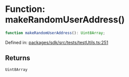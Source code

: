 # Function: makeRandomUserAddress()

```ts
function makeRandomUserAddress(): Uint8Array;
```

Defined in: [packages/sdk/src/tests/testUtils.ts:251](https://github.com/towns-protocol/towns/blob/0db1fd0ac7258e8db8cedfb6183e8eade8284fa1/packages/sdk/src/tests/testUtils.ts#L251)

## Returns

`Uint8Array`
